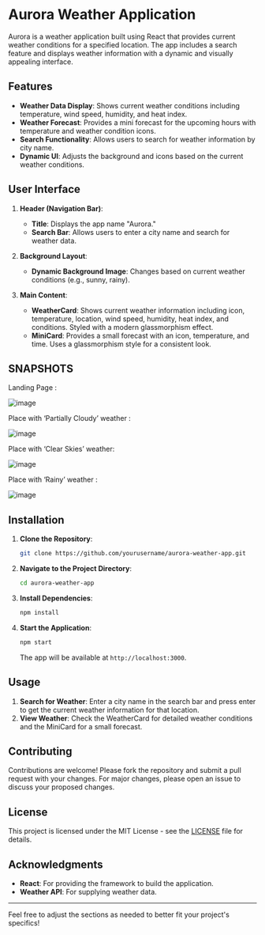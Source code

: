 # Aurora Weather Application

Aurora is a weather application built using React that provides current weather conditions for a specified location. The app includes a search feature and displays weather information with a dynamic and visually appealing interface.

## Features

- **Weather Data Display**: Shows current weather conditions including temperature, wind speed, humidity, and heat index.
- **Weather Forecast**: Provides a mini forecast for the upcoming hours with temperature and weather condition icons.
- **Search Functionality**: Allows users to search for weather information by city name.
- **Dynamic UI**: Adjusts the background and icons based on the current weather conditions.

## User Interface

1. **Header (Navigation Bar)**:
   - **Title**: Displays the app name "Aurora."
   - **Search Bar**: Allows users to enter a city name and search for weather data.

2. **Background Layout**:
   - **Dynamic Background Image**: Changes based on current weather conditions (e.g., sunny, rainy).

3. **Main Content**:
   - **WeatherCard**: Shows current weather information including icon, temperature, location, wind speed, humidity, heat index, and conditions. Styled with a modern glassmorphism effect.
   - **MiniCard**: Provides a small forecast with an icon, temperature, and time. Uses a glassmorphism style for a consistent look.
  
## SNAPSHOTS 
Landing Page :

![image](https://github.com/user-attachments/assets/26beb927-0693-4f4f-baad-86fd297a7ffe)

Place with ‘Partially Cloudy’ weather :

![image](https://github.com/user-attachments/assets/cd90fb29-d810-4d18-8fb1-7a00f7f6d410)

Place with ‘Clear Skies’ weather:

![image](https://github.com/user-attachments/assets/4f8b0276-3cd9-491d-bdf8-f2d94c304f5a)

Place with ‘Rainy’ weather :

![image](https://github.com/user-attachments/assets/e258cff9-556e-4f79-96e3-2e01254f6c1b)

## Installation

1. **Clone the Repository**:
   ```bash
   git clone https://github.com/yourusername/aurora-weather-app.git
   ```

2. **Navigate to the Project Directory**:
   ```bash
   cd aurora-weather-app
   ```

3. **Install Dependencies**:
   ```bash
   npm install
   ```

4. **Start the Application**:
   ```bash
   npm start
   ```

   The app will be available at `http://localhost:3000`.

## Usage

1. **Search for Weather**: Enter a city name in the search bar and press enter to get the current weather information for that location.
2. **View Weather**: Check the WeatherCard for detailed weather conditions and the MiniCard for a small forecast.

## Contributing

Contributions are welcome! Please fork the repository and submit a pull request with your changes. For major changes, please open an issue to discuss your proposed changes.

## License

This project is licensed under the MIT License - see the [LICENSE](LICENSE) file for details.

## Acknowledgments

- **React**: For providing the framework to build the application.
- **Weather API**: For supplying weather data.

---

Feel free to adjust the sections as needed to better fit your project's specifics!
